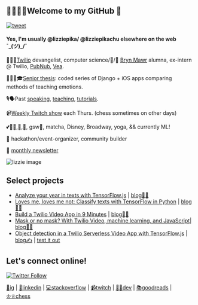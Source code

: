 ## 👋👩🏻‍💻Welcome to my GitHub 🥰
[![tweet](https://img.shields.io/twitter/url?label=share%20this%20page%21&style=social&url=https%3A%2F%2Fgithub.com%2Felizabethsiegle)](https://twitter.com/intent/tweet?text=Wowow%20check%20out%20this%20github%20profile%20readme:&url=https%3A%2F%2Fgithub.com%2Felizabethsiegle)
#### Yes, I'm usually @lizziepika/ @lizziepikachu elsewhere on the web ¯\_(ツ)_/¯

👩🏻‍🔬[Twilio](https://twilio.com) devangelist, computer science/🎾/🏓 [Bryn Mawr](cs.brynmawr.edu) alumna, ex-intern @ Twilio, [PubNub](https://pubnub.com), [Vea](https://www.vealife.com/).

👩🏻‍🎓🎓[Senior thesis](https://elizabethsiegle.github.io/thesis): coded series of Django + iOS apps comparing methods of teaching emotions.

🎙🗣Past [speaking](https://www.slideshare.net/ElizabethLizzieSiegl), [teaching](https://ahoy.twilio.com/buildyourtwilioapp), [tutorials](https://www.twilio.com/blog/author/lsiegle).

📹[Weekly Twitch show](https://twitch.tv/lizziepikachu) each Thurs. (chess sometimes on other days)

💕🏃‍♀️,🎾,🏐, gsw🏀, matcha, Disney, Broadway, yoga, && currently ML!

📅 hackathon/event-organizer, community builder

💌 [monthly newsletter](https://www.tinyletter.com/lizziepika)


![lizzie image](https://res.cloudinary.com/skillsmatter/image/upload/c_fill,w_200,h_200,g_face/v1547456630/dxi5bejyzygvmh0oauo4.jpg)

## Select projects
- [Analyze your year in texts with TensorFlow.js](https://github.com/elizabethsiegle/analyze-2019-with-tensorflow-twilio-texts) | [blog✍🏽](https://www.twilio.com/blog/how-positive-was-your-year-with-tensorflow-js-and-twilio)
- [Loves me, loves me not: Classify texts with TensorFlow in Python](https://github.com/elizabethsiegle/Loves-me-loves-me-not-tensorflow-python-sms) | [blog✍🏽](https://www.twilio.com/blog/classify-texts-with-tensorflow-and-twilio-to-answer-loves-me-loves-me-not)
- [Build a Twilio Video App in 9 Minutes](https://github.com/elizabethsiegle/twilioVideoWebChat9Mins) | [blog✍🏽](https://www.twilio.com/blog/build-a-video-app-javascript-twilio-cli-quickly)
- [Mask or no mask? With Twilio Video, machine learning, and JavaScript](https://github.com/elizabethsiegle/twilio-video-mask-ml5)| [blog✍🏽](https://www.twilio.com/blog/mask-or-no-mask-twilio-video-ml-javascript)
- [Object detection in a Twilio Serverless Video App with TensorFlow.js](https://github.com/elizabethsiegle/tfjs-obj-detection-twilio-video-serverless) | [blog✍](https://www.twilio.com/blog/object-detection-serverless-video-tensorflow-js) | [test it out](https://obj-det-tfjs-vid-6721-dev.twil.io/video.html)

## Let's connect online!
[![Twitter Follow](https://img.shields.io/twitter/follow/lizziepika?label=Follow&style=social)](https://twitter.com/lizziepika)

[📸ig](https://www.instagram.com/lizziepika) | [💼linkedin](https://www.linkedin.com/in/elsiegle) | [💻stackoverflow](https://www.stackoverflow.com/users/5452371/lizziepika) | [📹twitch](https://twitch.tv/lizziepikachu) | [✍🏽dev](https://dev.to/lizziepika) | [📚goodreads](https://www.goodreads.com/user/show/13636951-lizzie) | [♔♕chess](https://www.chess.com/member/lizziepika)
